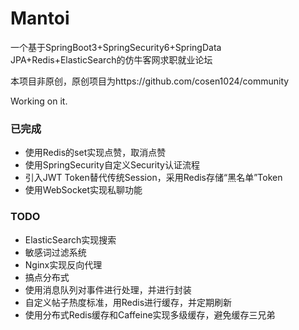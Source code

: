 # Mantoi

一个基于SpringBoot3+SpringSecurity6+SpringData JPA+Redis+ElasticSearch的仿牛客网求职就业论坛

本项目非原创，原创项目为https://github.com/cosen1024/community

Working on it.

### 已完成

* 使用Redis的set实现点赞，取消点赞
* 使用SpringSecurity自定义Security认证流程
* 引入JWT Token替代传统Session，采用Redis存储“黑名单”Token
* 使用WebSocket实现私聊功能



### TODO

* ElasticSearch实现搜索
* 敏感词过滤系统
* Nginx实现反向代理
* 搞点分布式
* 使用消息队列对事件进行处理，并进行封装
* 自定义帖子热度标准，用Redis进行缓存，并定期刷新
* 使用分布式Redis缓存和Caffeine实现多级缓存，避免缓存三兄弟